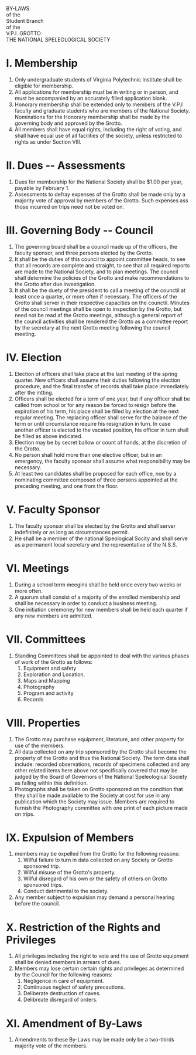 BY-LAWS  
of the  
Student Branch  
of the  
V.P.I. GROTTO  
THE NATIONAL SPELEOLOGICAL SOCIETY


# I. Membership
1. Only undergraduate students of Virginia Polytechnic Institute shall be eligible for membership.
1. All applications for membership must be in writing or in person, and must be accompanied by an accurately filled application blank.
1. Honorary membership shall be extended only to members of the V.P.I faculty and graduate students who are members of the National Society. Nominations for the Honorary membership shall be made by the governing body and approved by the Grotto.
1. All members shall have equal rights, including the right of voting, and shall have equal use of all facilities of the society, unless restricted to rights as under Section VIII.

# II. Dues -- Assessments
1. Dues for membership for the National Society shall be $1.00 per year, payable by February 1.
1. Assessments to defray expenses of the Grotto shall be made only by a majority vote of approval by members of the Grotto. Such expenses ass those incurred on trips need not be voted on.


# III. Governing Body -- Council
1. The governing board shall be a council made up of the officers, the faculty sponsor, and three persons elected by the Grotto.
1. It shall be the duties of this council to appoint committee heads, to see that all records are complete and straight, to see that all required reports are made to the National Society, and to plan meetings. The council shall determine the policies of the Grotto and make recommendations to the Grotto after due investigation.
1. It shall be the duety of the president to call a meeting of the counctil at least once a quarter, or more often if necessary. The officers of the Grotto shall server in their respective capacities on the counctil. Minutes of the council meetings shall be open to inspection by the Grotto, but need not be read af the Grotto meetings, although a general report of the council activities shall be rendered the Grotto as a committee report by the secretary at the next Grotto meeting following the council meeting.

# IV. Election
1. Election of officers shall take place at the last meeting of the spring quarter. New officers shall assume their duties following the election procedure, and the final transfer of records shall take place immediately after the mtting.
1. Officers shall be elected for a term of one year, but if any officer shall be called from school or for any reason be forced to resign before the expiration of his term, his place shall be filled by election at the next regular meeting. The replacing officer shall serve for the balance of the term or until circumstance require his resignation in turn. In case another officer is elected to the vacated position, his officer in turn shall be filled as above indicated.
1. Election may be by secret ballow or count of hands, at the discretion of the Grotto.
1. No person shall hold more than one elective officer, but in an emergency, the faculty sponsor shall assume what responsibility may be necessary.
1. At least two candidates shall be proposed for each office, noe by a nominating committee composed of three persons appointed at the preceding meeting, and one from the floor.

# V. Faculty Sponsor
1. The faculty sponsor shall be elected by the Grotto and shall server indefinitely or as long as circumstances permit.
1. He shall be a member of the national Speological Socity and shall serve as a permanent local secretary and the representative of the N.S.S.

# VI. Meetings
1. During a school term meegins shall be held once every two weeks or more often.
1. A quorum shall consist of a majority of the enrolled membership and shall be necessary in order to conduct a business meeting.
1. One initiation ceremoney for new members shall be held each quarter if any new members are admitted.

# VII. Committees
1. Standing Committees shall be appointed to deal with the various phases of work of the Grotto as follows:
    1. Equipment and safety
    1. Exploration and Location.
    1. Maps and Mapping
    1. Photography
    1. Program and activity
    1. Records

# VIII. Properties
1. The Grotto may purchase equipment, literature, and other property for use of the members.
1. All data collected on any trip sponsored by the Grotto shall become the property of the Grotto and thus the National Society. The term data shall include: recorded observations, records of specimens collected and any other related items here above not specifically covered that may be judged by the Board of Governors of the National Speleological Society as falling within this definition.
1. Photographs shall be taken on Grotto sponsored on the condition that they shall be made available to the Society at cost for use in any publication which the Society may issue. Members are required to furnish the Photography committee with one print of each picture made on trips.

# IX. Expulsion of Members
1. members may be expelled from the Grotto for the following reasons:
    1. Wilful failure to turn in data collected on any Society or Grotto sponsored trip.
    1. Wilful misuse of the Grotto's property.
    1. Wilful disregard of his own or the safety of others on Grotto sponsored trips.
    1. Conduct detrimental to the society.
1. Any member subject to expulsion may demand a personal hearing before the council.


# X. Restriction of the Rights and Privileges
1. All privileges including the right to vote and the use of Grotto equipment shall be denied members in arrears of dues.
1. Members may lose certain certain rights and privileges as determined by the Council for the following reasons:
    1. Negligence in care of equipment.
    1. Continuous neglect of safety precautions.
    1. Deliberate destruction of caves.
    1. Delibreate disregard of orders.


# XI. Amendment of By-Laws
1. Amendments to these By-Laws may be made only be a two-thirds majority vote of the members.

